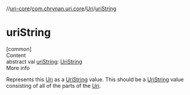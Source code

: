 //[uri-core](../../../index.md)/[com.chrynan.uri.core](../index.md)/[Uri](index.md)/[uriString](uri-string.md)



# uriString  
[common]  
Content  
abstract val [uriString](uri-string.md): [UriString](../index.md#%5Bcom.chrynan.uri.core%2FUriString%2F%2F%2FPointingToDeclaration%2F%5D%2FClasslikes%2F-1849276396)  
More info  


Represents this [Uri](index.md) as a [UriString](../index.md#%5Bcom.chrynan.uri.core%2FUriString%2F%2F%2FPointingToDeclaration%2F%5D%2FClasslikes%2F-1849276396) value. This should be a [UriString](../index.md#%5Bcom.chrynan.uri.core%2FUriString%2F%2F%2FPointingToDeclaration%2F%5D%2FClasslikes%2F-1849276396) value consisting of all of the parts of the [Uri](index.md).

  



